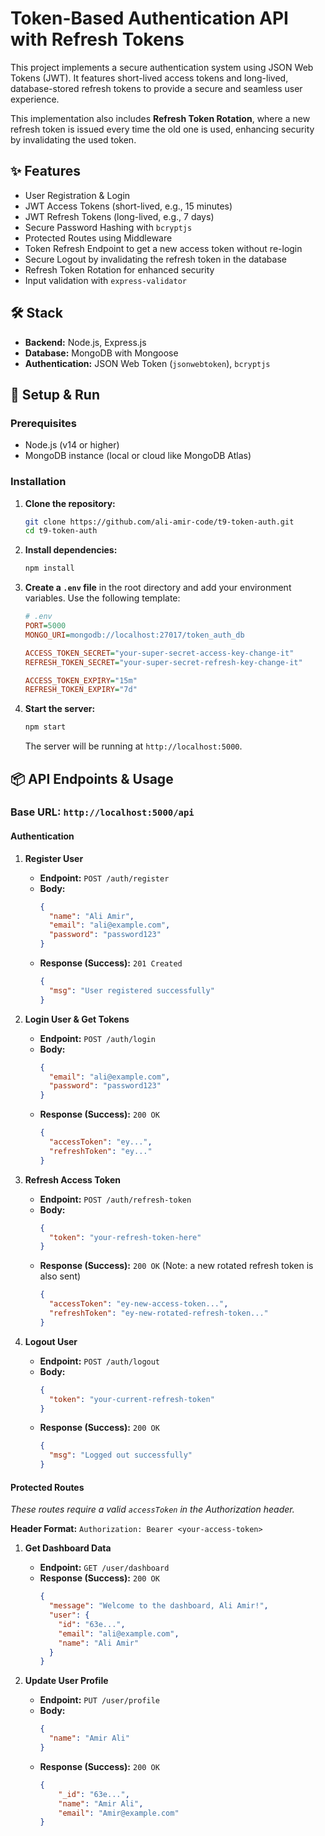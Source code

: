 # Token-Based Authentication API with Refresh Tokens

This project implements a secure authentication system using JSON Web Tokens (JWT). It features short-lived access tokens and long-lived, database-stored refresh tokens to provide a secure and seamless user experience.

This implementation also includes **Refresh Token Rotation**, where a new refresh token is issued every time the old one is used, enhancing security by invalidating the used token.

## ✨ Features

-   User Registration & Login
-   JWT Access Tokens (short-lived, e.g., 15 minutes)
-   JWT Refresh Tokens (long-lived, e.g., 7 days)
-   Secure Password Hashing with `bcryptjs`
-   Protected Routes using Middleware
-   Token Refresh Endpoint to get a new access token without re-login
-   Secure Logout by invalidating the refresh token in the database
-   Refresh Token Rotation for enhanced security
-   Input validation with `express-validator`

## 🛠 Stack

-   **Backend:** Node.js, Express.js
-   **Database:** MongoDB with Mongoose
-   **Authentication:** JSON Web Token (`jsonwebtoken`), `bcryptjs`

## 🚀 Setup & Run

### Prerequisites

-   Node.js (v14 or higher)
-   MongoDB instance (local or cloud like MongoDB Atlas)

### Installation

1.  **Clone the repository:**
    ```bash
    git clone https://github.com/ali-amir-code/t9-token-auth.git
    cd t9-token-auth
    ```

2.  **Install dependencies:**
    ```bash
    npm install
    ```

3.  **Create a `.env` file** in the root directory and add your environment variables. Use the following template:
    ```ini
    # .env
    PORT=5000
    MONGO_URI=mongodb://localhost:27017/token_auth_db

    ACCESS_TOKEN_SECRET="your-super-secret-access-key-change-it"
    REFRESH_TOKEN_SECRET="your-super-secret-refresh-key-change-it"

    ACCESS_TOKEN_EXPIRY="15m"
    REFRESH_TOKEN_EXPIRY="7d"
    ```

4.  **Start the server:**
    ```bash
    npm start
    ```
    The server will be running at `http://localhost:5000`.

## 📦 API Endpoints & Usage

### Base URL: `http://localhost:5000/api`

#### Authentication

1.  **Register User**
    -   **Endpoint:** `POST /auth/register`
    -   **Body:**
        ```json
        {
          "name": "Ali Amir",
          "email": "ali@example.com",
          "password": "password123"
        }
        ```
    -   **Response (Success):** `201 Created`
        ```json
        {
          "msg": "User registered successfully"
        }
        ```

2.  **Login User & Get Tokens**
    -   **Endpoint:** `POST /auth/login`
    -   **Body:**
        ```json
        {
          "email": "ali@example.com",
          "password": "password123"
        }
        ```
    -   **Response (Success):** `200 OK`
        ```json
        {
          "accessToken": "ey...",
          "refreshToken": "ey..."
        }
        ```

3.  **Refresh Access Token**
    -   **Endpoint:** `POST /auth/refresh-token`
    -   **Body:**
        ```json
        {
          "token": "your-refresh-token-here"
        }
        ```
    -   **Response (Success):** `200 OK` (Note: a new rotated refresh token is also sent)
        ```json
        {
          "accessToken": "ey-new-access-token...",
          "refreshToken": "ey-new-rotated-refresh-token..."
        }
        ```

4.  **Logout User**
    -   **Endpoint:** `POST /auth/logout`
    -   **Body:**
        ```json
        {
          "token": "your-current-refresh-token"
        }
        ```
    -   **Response (Success):** `200 OK`
        ```json
        {
          "msg": "Logged out successfully"
        }
        ```

#### Protected Routes

*These routes require a valid `accessToken` in the Authorization header.*

**Header Format:** `Authorization: Bearer <your-access-token>`

1.  **Get Dashboard Data**
    -   **Endpoint:** `GET /user/dashboard`
    -   **Response (Success):** `200 OK`
        ```json
        {
          "message": "Welcome to the dashboard, Ali Amir!",
          "user": {
            "id": "63e...",
            "email": "ali@example.com",
            "name": "Ali Amir"
          }
        }
        ```

2.  **Update User Profile**
    -   **Endpoint:** `PUT /user/profile`
    -   **Body:**
        ```json
        {
          "name": "Amir Ali"
        }
        ```
    -   **Response (Success):** `200 OK`
        ```json
        {
            "_id": "63e...",
            "name": "Amir Ali",
            "email": "Amir@example.com"
        }
        ```